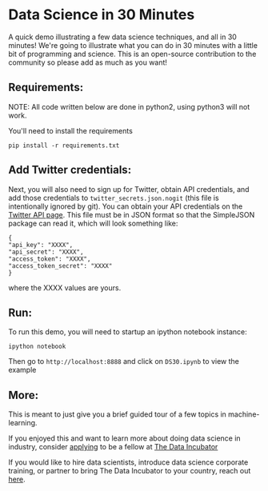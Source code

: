 # Data Science in 30 Minutes
A quick demo illustrating a few data science techniques, and all in 30 minutes!  We're going to illustrate what you can do in 30 minutes with a little bit of programming and science.  This is an open-source contribution to the community so please add as much as you want!

## Requirements:
NOTE: All code written below are done in python2, using python3 will not work.

You'll need to install the requirements
```
pip install -r requirements.txt
```

## Add Twitter credentials:
Next, you will also need to sign up for Twitter, obtain API credentials, and add those credentials to `twitter_secrets.json.nogit` (this file is intentionally ignored by git).  You can obtain your API credentials on the [Twitter API page](http://apps.twitter.com/). This file must be in JSON format so that the SimpleJSON package can read it, which will look something like: 
```
{
"api_key": "XXXX",
"api_secret": "XXXX",
"access_token": "XXXX",
"access_token_secret": "XXXX"
}
```
where the XXXX values are yours.

## Run:
To run this demo, you will need to startup an ipython notebook instance:
```
ipython notebook
```

Then go to `http://localhost:8888` and click on `DS30.ipynb` to view the example

## More:
This is meant to just give you a brief guided tour of a few topics in machine-learning.

If you enjoyed this and want to learn more about doing data science in industry, consider [applying](https://www.thedataincubator.com/#apply&ref=ds30) to be a fellow at [The Data Incubator](https://www.thedataincubator.com/&ref=ds30)

If you would like to hire data scientists, introduce data science corporate training, or partner to bring The Data Incubator to your country, reach out [here](https://www.thedataincubator.com/#hire&ref=ds30).
